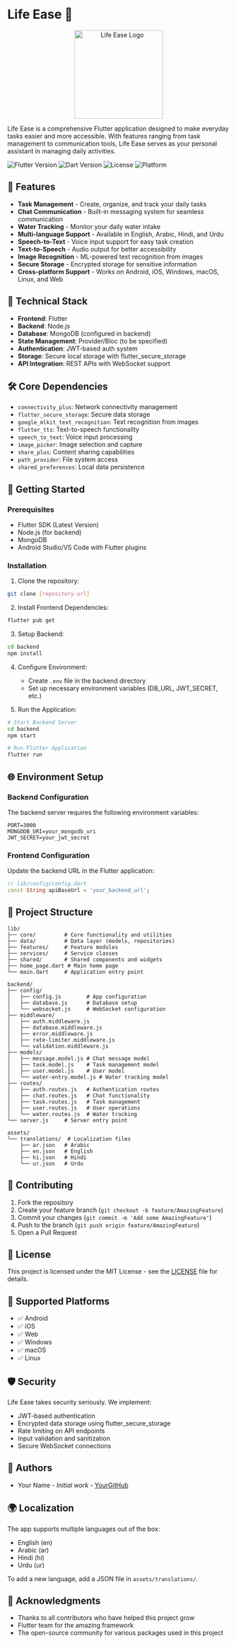 # Life Ease 🌟

<div align="center">
    <img src="assets/app_icon.png" alt="Life Ease Logo" width="200"/>
</div>

Life Ease is a comprehensive Flutter application designed to make everyday tasks easier and more accessible. With features ranging from task management to communication tools, Life Ease serves as your personal assistant in managing daily activities.

![Flutter Version](https://img.shields.io/badge/Flutter-3.x-blue)
![Dart Version](https://img.shields.io/badge/Dart-3.x-blue)
![License](https://img.shields.io/badge/License-MIT-green)
![Platform](https://img.shields.io/badge/Platform-Android%20%7C%20iOS%20%7C%20Web%20%7C%20Desktop-lightgrey)

## 📱 Features

- **Task Management** - Create, organize, and track your daily tasks
- **Chat Communication** - Built-in messaging system for seamless communication
- **Water Tracking** - Monitor your daily water intake
- **Multi-language Support** - Available in English, Arabic, Hindi, and Urdu
- **Speech-to-Text** - Voice input support for easy task creation
- **Text-to-Speech** - Audio output for better accessibility
- **Image Recognition** - ML-powered text recognition from images
- **Secure Storage** - Encrypted storage for sensitive information
- **Cross-platform Support** - Works on Android, iOS, Windows, macOS, Linux, and Web

## 🔧 Technical Stack

- **Frontend**: Flutter
- **Backend**: Node.js
- **Database**: MongoDB (configured in backend)
- **State Management**: Provider/Bloc (to be specified)
- **Authentication**: JWT-based auth system
- **Storage**: Secure local storage with flutter_secure_storage
- **API Integration**: REST APIs with WebSocket support

## 🛠️ Core Dependencies

- `connectivity_plus`: Network connectivity management
- `flutter_secure_storage`: Secure data storage
- `google_mlkit_text_recognition`: Text recognition from images
- `flutter_tts`: Text-to-speech functionality
- `speech_to_text`: Voice input processing
- `image_picker`: Image selection and capture
- `share_plus`: Content sharing capabilities
- `path_provider`: File system access
- `shared_preferences`: Local data persistence

## 🚀 Getting Started

### Prerequisites

- Flutter SDK (Latest Version)
- Node.js (for backend)
- MongoDB
- Android Studio/VS Code with Flutter plugins

### Installation

1. Clone the repository:
```bash
git clone [repository-url]
```

2. Install Frontend Dependencies:
```bash
flutter pub get
```

3. Setup Backend:
```bash
cd backend
npm install
```

4. Configure Environment:
   - Create `.env` file in the backend directory
   - Set up necessary environment variables (DB_URL, JWT_SECRET, etc.)

5. Run the Application:
```bash
# Start Backend Server
cd backend
npm start

# Run Flutter Application
flutter run
```

## 🌐 Environment Setup

### Backend Configuration
The backend server requires the following environment variables:
```env
PORT=3000
MONGODB_URI=your_mongodb_uri
JWT_SECRET=your_jwt_secret
```

### Frontend Configuration
Update the backend URL in the Flutter application:
```dart
// lib/config/config.dart
const String apiBaseUrl = 'your_backend_url';
```

## 📁 Project Structure

```
lib/
├── core/         # Core functionality and utilities
├── data/         # Data layer (models, repositories)
├── features/     # Feature modules
├── services/     # Service classes
├── shared/       # Shared components and widgets
├── home_page.dart # Main home page
└── main.dart     # Application entry point

backend/
├── config/
│   ├── config.js        # App configuration
│   ├── database.js      # Database setup
│   └── websocket.js     # WebSocket configuration
├── middleware/
│   ├── auth.middleware.js
│   ├── database.middleware.js
│   ├── error.middleware.js
│   ├── rate-limiter.middleware.js
│   └── validation.middleware.js
├── models/
│   ├── message.model.js # Chat message model
│   ├── task.model.js    # Task management model
│   ├── user.model.js    # User model
│   └── water-entry.model.js # Water tracking model
├── routes/
│   ├── auth.routes.js   # Authentication routes
│   ├── chat.routes.js   # Chat functionality
│   ├── task.routes.js   # Task management
│   ├── user.routes.js   # User operations
│   └── water.routes.js  # Water tracking
└── server.js     # Server entry point

assets/
└── translations/  # Localization files
    ├── ar.json   # Arabic
    ├── en.json   # English
    ├── hi.json   # Hindi
    └── ur.json   # Urdu
```

## 🤝 Contributing

1. Fork the repository
2. Create your feature branch (`git checkout -b feature/AmazingFeature`)
3. Commit your changes (`git commit -m 'Add some AmazingFeature'`)
4. Push to the branch (`git push origin feature/AmazingFeature`)
5. Open a Pull Request

## 📄 License

This project is licensed under the MIT License - see the [LICENSE](LICENSE) file for details.

## 📱 Supported Platforms

- ✅ Android
- ✅ iOS
- ✅ Web
- ✅ Windows
- ✅ macOS
- ✅ Linux

## 🛡️ Security

Life Ease takes security seriously. We implement:

- JWT-based authentication
- Encrypted data storage using flutter_secure_storage
- Rate limiting on API endpoints
- Input validation and sanitization
- Secure WebSocket connections

## 👥 Authors

- Your Name - *Initial work* - [YourGitHub](https://github.com/usmanali804)

## 🌍 Localization

The app supports multiple languages out of the box:
- English (en)
- Arabic (ar)
- Hindi (hi)
- Urdu (ur)

To add a new language, add a JSON file in `assets/translations/`.

## 🙏 Acknowledgments

- Thanks to all contributors who have helped this project grow
- Flutter team for the amazing framework
- The open-source community for various packages used in this project
